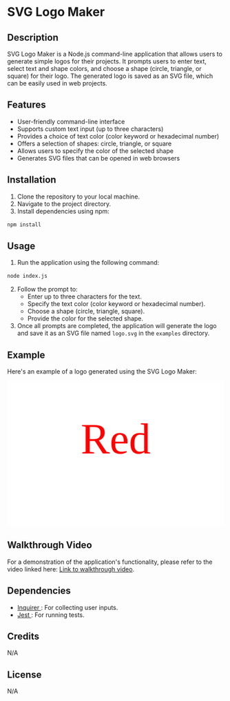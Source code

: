 # SVG Logo Maker

## Description
SVG Logo Maker is a Node.js command-line application that allows users to generate simple logos for their projects. It prompts users to enter text, select text and shape colors, and choose a shape (circle, triangle, or square) for their logo. The generated logo is saved as an SVG file, which can be easily used in web projects.

## Features
- User-friendly command-line interface
- Supports custom text input (up to three characters)
- Provides a choice of text color (color keyword or hexadecimal number)
- Offers a selection of shapes: circle, triangle, or square
- Allows users to specify the color of the selected shape
- Generates SVG files that can be opened in web browsers

## Installation
1. Clone the repository to your local machine.
2. Navigate to the project directory.
3. Install dependencies using npm:

```bash
npm install
```

## Usage 
1. Run the application using the following command:
```bash
node index.js
```
2. Follow the prompt to:
    - Enter up to three characters for the text. 
    - Specify the text color (color keyword or hexadecimal number).
    - Choose a shape (circle, triangle, square).
    - Provide the color for the selected shape.
3. Once all prompts are completed, the application will generate the logo and save it as an SVG file named `logo.svg` in the `examples` directory.

## Example

Here's an example of a logo generated using the SVG Logo Maker:

!['SVG File'](./examples/logo.svg)

## Walkthrough Video

For a demonstration of the application's functionality, please refer to the video linked here: [Link to walkthrough video](https://drive.google.com/file/d/1DxVXmc3KDx16wPNji2oUBH2SICc7mHIc/preview).

## Dependencies

- [Inquirer ](https://www.npmjs.com/package/inquirer): For collecting user inputs.
- [Jest ](https://www.npmjs.com/package/jest): For running tests.

## Credits

N/A

## License

N/A

